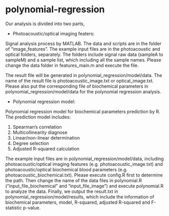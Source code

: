 # polynomial-regression

Our analysis is divided into two parts, 

- Photoacoustic/optical imaging featers:

Signal analysis process by MATLAB.
The data and scripts are in the folder of “image_features”. The example input files are in the photoacoustic and optical folders, separately. The folders include signal raw data (sampleA to sampleM) and a sample list, which including all the sample names. Please change the data folder in features_main.m and execute the file. 

The result file will be generated in polynomial_regression/model/data. The name of the result file is photoacoustic_image.txt or optical_image.txt.
Please also put the corresponding file of biochemical parameters in polynomial_regression/model/data for the polynomial regression analysis.

- Polynomial regression model: 

Polynomial regression model for biochemical parameters prediction by R.
The prediction model includes:
1. Spearman’s correlation
2. Multicollinearity diagnose
3. Linear/non-linear determination
4. Degree selection
5. Adjusted R-squared calculation

The example input files are in polynomial_regression/model/data, including photoacoustic/optical imaging features (e.g. photoacoustic_image.txt) and photoacoustic/optical biochemical blood parameters (e.g. photoacoustic_biochemical.txt). Please execute config.R first to determine the path. Then change the name of the data files in polynomial.R (“input_file_biochemical” and “input_file_image”) and execute polynomial.R to analyze the data. Finally, we output the result.txt in polynomial_regression/model/results, which include the information of biochemical parameters, model, R-squared, adjusted R-squared and F-statistic p-value.
